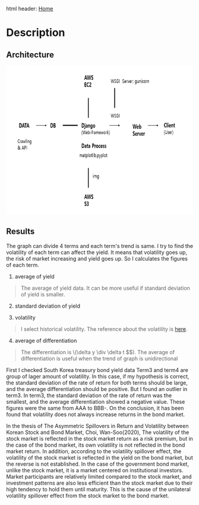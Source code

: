html header: <script type="text/javascript"  src="http://cdn.mathjax.org/mathjax/latest/MathJax.js?config=TeX-AMS-MML_HTMLorMML"></script>
<a href="../README.md">Home</a>
# Description

## Architecture
<img src="src/ServerArchitecture.JPG" style="width:600px; height:400px">

## Results
The graph can divide 4 terms and each term's trend is same.
I try to find the volatility of each term can affect the yield.
It means that volatility goes up, the risk of market increasing and yield goes up.
So I calculates the figures of each term.

1. average of yield
> The average of yield data. 
> It can be more useful if standard deviation of yield is smaller.  
2. standard deviation of yield

3. volatility
> I select historical volatility.
> The reference about the volatility is [here](https://www.investopedia.com/terms/v/volatility.asp).
4. average of differentiation
> The differentiation is 
\\(\delta y \div \delta t $$).
> The average of differentiation is useful when the trend of graph is unidirectional

First I checked South Korea treasury bond yield data
Term3 and term4 are group of lager amount of volatility.
In this case, if my hypothesis is correct, the standard deviation of the rate of return for both terms should be large, 
and the average differentiation should be positive.
But I found an outlier in term3. In term3, the standard deviation of the rate of return was the smallest, 
and the average differentiation showed a negative value.
These figures were the same from AAA to BBB-.
On the conclusion, it has been found that volatility does not always increase returns in the bond market.

In the thesis of The Asymmetric Spillovers in Return and Volatility between Korean Stock and Bond Market, Choi, Wan-Soo(2020),
The volatility of the stock market is reflected in the stock market return as a risk premium, but in the case of the bond market,
its own volatility is not reflected in the bond market return.
In addition, according to the volatility spillover effect, 
the volatility of the stock market is reflected in the yield on the bond market, but the reverse is not established.
In the case of the government bond market, unlike the stock market, it is a market centered on institutional investors.
Market participants are relatively limited compared to the stock market, 
and investment patterns are also less efficient than the stock market due to their high tendency to hold them until maturity.
This is the cause of the unilateral volatility spillover effect from the stock market to the bond market.

